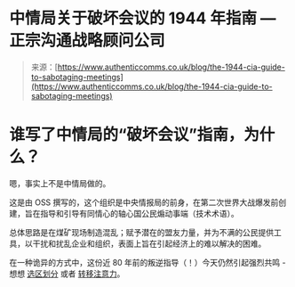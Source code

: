 <!--yml

类别：未分类

日期：2024-05-27 15:00:11

-->

# 中情局关于破坏会议的 1944 年指南 — 正宗沟通战略顾问公司

> 来源：[https://www.authenticcomms.co.uk/blog/the-1944-cia-guide-to-sabotaging-meetings](https://www.authenticcomms.co.uk/blog/the-1944-cia-guide-to-sabotaging-meetings)

# 谁写了中情局的“破坏会议”指南，为什么？

嗯，事实上不是中情局做的。

这是由 OSS 撰写的，这个组织是中央情报局的前身，在第二次世界大战爆发前创建，旨在指导和引导有同情心的轴心国公民煽动事端（技术术语）。

总体思路是在煤矿现场制造混乱；赋予潜在的盟友力量，并为不满的公民提供工具，以干扰和扰乱企业和组织，表面上旨在引起经济上的难以解决的困难。

在一种诡异的方式中，这份近 80 年前的叛逆指导（！）今天仍然引起强烈共鸣 - 想想 [选区划分](https://www.youtube.com/watch?v=A-4dIImaodQ) 或者 [转移注意力](https://www.bbc.co.uk/news/world-us-canada-38045852)。
